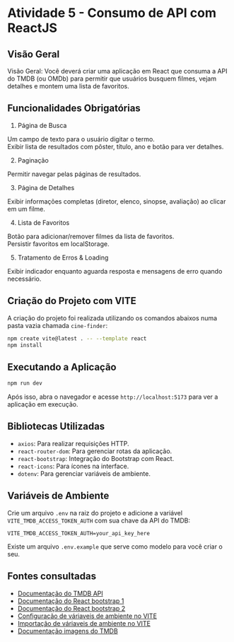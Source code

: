 # Atividade 5 - Consumo de API com ReactJS

## Visão Geral

Visão Geral: Você deverá criar uma aplicação em React que consuma a API do TMDB (ou OMDb) para permitir que usuários busquem filmes, vejam detalhes e montem uma lista de favoritos.

## Funcionalidades Obrigatórias

1. Página de Busca

Um campo de texto para o usuário digitar o termo.  
Exibir lista de resultados com pôster, título, ano e botão para ver detalhes.

2. Paginação

Permitir navegar pelas páginas de resultados.

3. Página de Detalhes

Exibir informações completas (diretor, elenco, sinopse, avaliação) ao clicar em um filme.

4. Lista de Favoritos

Botão para adicionar/remover filmes da lista de favoritos.  
Persistir favoritos em localStorage.

5. Tratamento de Erros & Loading

Exibir indicador enquanto aguarda resposta e mensagens de erro quando necessário.

## Criação do Projeto com VITE

A criação do projeto foi realizada utilizando os comandos abaixos numa pasta vazia chamada `cine-finder`:

```bash
npm create vite@latest . -- --template react
npm install
```

## Executando a Aplicação

```bash
npm run dev
```

Após isso, abra o navegador e acesse `http://localhost:5173` para ver a aplicação em execução.

## Bibliotecas Utilizadas

- `axios`: Para realizar requisições HTTP.
- `react-router-dom`: Para gerenciar rotas da aplicação.
- `react-bootstrap`: Integração do Bootstrap com React.
- `react-icons`: Para ícones na interface.
- `dotenv`: Para gerenciar variáveis de ambiente.

## Variáveis de Ambiente

Crie um arquivo `.env` na raiz do projeto e adicione a variável `VITE_TMDB_ACCESS_TOKEN_AUTH` com sua chave da API do TMDB:

```plaintext
VITE_TMDB_ACCESS_TOKEN_AUTH=your_api_key_here
```

Existe um arquivo `.env.example` que serve como modelo para você criar o seu.

## Fontes consultadas

- [Documentação do TMDB API](https://developer.themoviedb.org/reference/movie-popular-list)
- [Documentação do React bootstrap 1](https://react-bootstrap.github.io/)
- [Documentação do React bootstrap 2](https://react-bootstrap.netlify.app/docs/components/navbar#containers)
- [Configuração de váriaveis de ambiente no VITE](https://mayconbalves.medium.com/configurando-vari%C3%A1veis-de-ambiente-com-reactjs-5c1521768590)
- [Importação de váriaveis de ambiente no VITE](https://stackoverflow.com/questions/30239060/uncaught-referenceerror-process-is-not-defined)
- [Documentação imagens do TMDB](https://developers.themoviedb.org/3/getting-started/images)